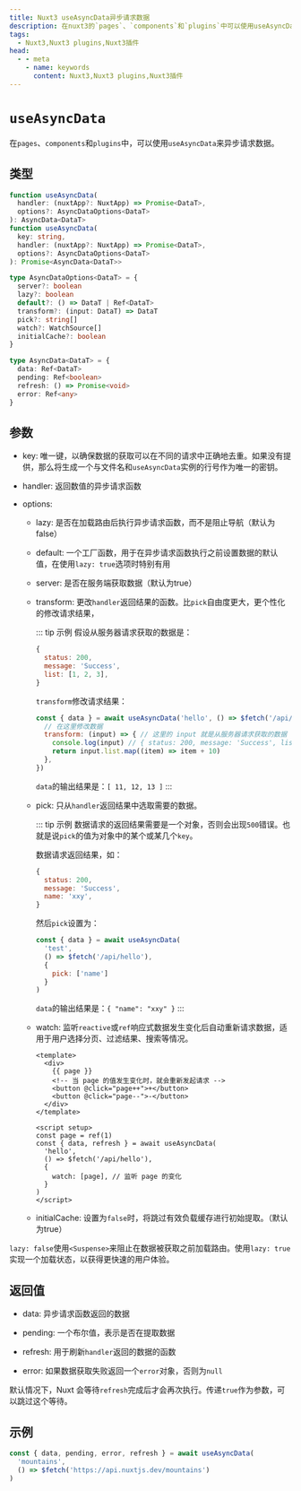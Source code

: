 ```yaml
---
title: Nuxt3 useAsyncData异步请求数据
description: 在nuxt3的`pages`、`components`和`plugins`中可以使用useAsyncData来来异步请求数据。
tags: 
  - Nuxt3,Nuxt3 plugins,Nuxt3插件
head:
  - - meta
    - name: keywords
      content: Nuxt3,Nuxt3 plugins,Nuxt3插件
---
```


# `useAsyncData` 

在`pages`、`components`和`plugins`中，可以使用`useAsyncData`来异步请求数据。

## 类型

```ts
function useAsyncData(
  handler: (nuxtApp?: NuxtApp) => Promise<DataT>,
  options?: AsyncDataOptions<DataT>
): AsyncData<DataT>
function useAsyncData(
  key: string,
  handler: (nuxtApp?: NuxtApp) => Promise<DataT>,
  options?: AsyncDataOptions<DataT>
): Promise<AsyncData<DataT>>

type AsyncDataOptions<DataT> = {
  server?: boolean
  lazy?: boolean
  default?: () => DataT | Ref<DataT>
  transform?: (input: DataT) => DataT
  pick?: string[]
  watch?: WatchSource[]
  initialCache?: boolean
}

type AsyncData<DataT> = {
  data: Ref<DataT>
  pending: Ref<boolean>
  refresh: () => Promise<void>
  error: Ref<any>
}
```

## 参数

- key: 唯一键，以确保数据的获取可以在不同的请求中正确地去重。如果没有提供，那么将生成一个与文件名和`useAsyncData`实例的行号作为唯一的密钥。

- handler: 返回数值的异步请求函数

- options: 

    - lazy: 是否在加载路由后执行异步请求函数，而不是阻止导航（默认为false）

    - default: 一个工厂函数，用于在异步请求函数执行之前设置数据的默认值，在使用`lazy: true`选项时特别有用

    - server: 是否在服务端获取数据（默认为true）

    - transform: 更改`handler`返回结果的函数。比`pick`自由度更大，更个性化的修改请求结果，
    
        ::: tip 示例
        假设从服务器请求获取的数据是：

        ```js
        {
          status: 200,
          message: 'Success',
          list: [1, 2, 3],
        }
        ```
        
        `transform`修改请求结果：

        ```js
        const { data } = await useAsyncData('hello', () => $fetch('/api/hello'), {
          // 在这里修改数据
          transform: (input) => { // 这里的 input 就是从服务器请求获取的数据
            console.log(input) // { status: 200, message: 'Success', list: [ 1, 2, 3 ] }
            return input.list.map((item) => item + 10)
          },
        })
        ```

        `data`的输出结果是：`[ 11, 12, 13 ]`
        :::

    - pick: 只从`handler`返回结果中选取需要的数据。

        ::: tip 示例
        数据请求的返回结果需要是一个对象，否则会出现`500`错误。也就是说`pick`的值为对象中的某个或某几个`key`。
        
        数据请求返回结果，如：

        ```js
        {
          status: 200,
          message: 'Success',
          name: 'xxy',
        }
        ```

        然后`pick`设置为：

        ```js
        const { data } = await useAsyncData(
          'test',
          () => $fetch('/api/hello'),
          {
            pick: ['name']
          }
        )
        ```

        `data`的输出结果是：`{ "name": "xxy" }`
        :::


    - watch: 监听`reactive`或`ref`响应式数据发生变化后自动重新请求数据，适用于用户选择分页、过滤结果、搜索等情况。
    
        ```vue
        <template>
          <div>
            {{ page }}
            <!-- 当 page 的值发生变化时，就会重新发起请求 -->
            <button @click="page++">+</button>
            <button @click="page--">-</button>
          </div>
        </template>

        <script setup>
        const page = ref(1)
        const { data, refresh } = await useAsyncData(
          'hello',
          () => $fetch('/api/hello'),
          {
            watch: [page], // 监听 page 的变化
          }
        )
        </script>
        ```

    - initialCache: 设置为`false`时，将跳过有效负载缓存进行初始提取。（默认为true）

`lazy: false`使用`<Suspense>`来阻止在数据被获取之前加载路由。使用`lazy: true`实现一个加载状态，以获得更快速的用户体验。
## 返回值

- data: 异步请求函数返回的数据

- pending: 一个布尔值，表示是否在提取数据

- refresh: 用于刷新`handler`返回的数据的函数

- error: 如果数据获取失败返回一个`error`对象，否则为`null`

默认情况下，Nuxt 会等待`refresh`完成后才会再次执行。传递`true`作为参数，可以跳过这个等待。

## 示例

```js
const { data, pending, error, refresh } = await useAsyncData(
  'mountains',
  () => $fetch('https://api.nuxtjs.dev/mountains')
)
```
